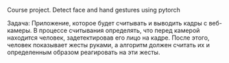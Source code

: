 Course project. Detect face and hand gestures using pytorch

Задача: Приложение, которое будет считывать и выводить кадры с веб- камеры. В процессе считывания определять, что перед камерой находится человек, задетектировав его лицо на кадре. После этого, человек показывает жесты руками, а алгоритм должен считать их и определенным образом реагировать на эти жесты.
